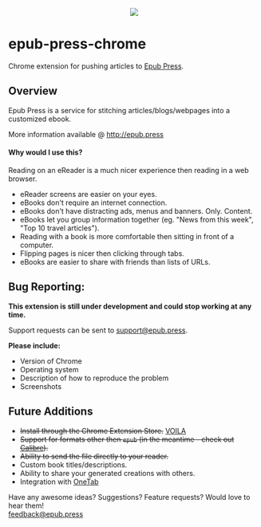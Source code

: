 <p align="center"><img src="https://cloud.githubusercontent.com/assets/1745854/14191006/397082b2-f75b-11e5-9f5b-6016d069556b.png"/>
</p>

# epub-press-chrome
Chrome extension for pushing articles to [Epub Press](http://epub.press).

## Overview
Epub Press is a service for stitching articles/blogs/webpages into a customized ebook.

More information available @ http://epub.press

#### **Why would I use this?**

Reading on an eReader is a much nicer experience then reading in a web browser.

- eReader screens are easier on your eyes.
- eBooks don't require an internet connection.
- eBooks don't have distracting ads, menus and banners. Only. Content.
- eBooks let you group information together (eg. "News from this week", "Top 10 travel articles").
- Reading with a book is more comfortable then sitting in front of a computer.
- Flipping pages is nicer then clicking through tabs.
- eBooks are easier to share with friends than lists of URLs.

## Bug Reporting:
**This extension is still under development and could stop working at any time.**

Support requests can be sent to support@epub.press.

**Please include:**
- Version of Chrome
- Operating system
- Description of how to reproduce the problem
- Screenshots

## Future Additions
- ~~Install through the Chrome Extension Store.~~ [VOILA](https://chrome.google.com/webstore/detail/epubpress/pnhdnpnnffpijjbnhnipkehhibchdeok)
- ~~Support for formats other then `epub` (in the meantime - check out [Calibre](https://calibre-ebook.com/)).~~
- ~~Ability to send the file directly to your reader.~~
- Custom book titles/descriptions.
- Ability to share your generated creations with others.
- Integration with [OneTab](https://chrome.google.com/webstore/detail/onetab/chphlpgkkbolifaimnlloiipkdnihall?hl=en)

Have any awesome ideas? Suggestions? Feature requests? Would love to hear them!  
feedback@epub.press
